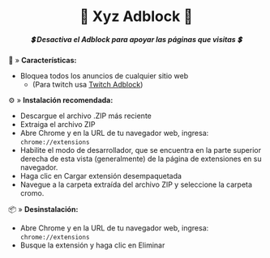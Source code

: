 <center>
    <h1 align="center">💮 Xyz Adblock 💮</h1>
    <h5 align="center"> <p>💲 Desactiva el Adblock para apoyar las páginas que visitas 💲</p> </h5>
</center>

🧩 » <b> Características: </b>
* Bloquea todos los anuncios de cualquier sitio web
	- (Para twitch usa [Twitch Adblock](https://github.com/5qw/TAdblock))

⚙️ » <b> Instalación recomendada:</b>
* Descargue el archivo .ZIP más reciente
* Extraiga el archivo ZIP
* Abre Chrome y en la URL de tu navegador web, ingresa: ```chrome://extensions```
* Habilite el modo de desarrollador, que se encuentra en la parte superior derecha de esta vista (generalmente) de la página de extensiones en su navegador.
* Haga clic en Cargar extensión desempaquetada
* Navegue a la carpeta extraída del archivo ZIP y seleccione la carpeta cromo.

📦 » <b> Desinstalación: </b>
* Abre Chrome y en la URL de tu navegador web, ingresa: ```chrome://extensions```
* Busque la extensión y haga clic en Eliminar
